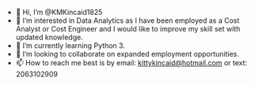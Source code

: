 - 👋 Hi, I’m @KMKincaid1825
- 👀 I’m interested in Data Analytics as I have been employed as a Cost Analyst or Cost Engineer and I would like to improve my skill set with updated knowledge.
- 🌱 I’m currently learning Python 3.
- 💞️ I’m looking to collaborate on expanded employment opportunities.
- 📫 How to reach me best is by email: kittykincaid@hotmail.com or text: 2063102909 

<!---
KMKincaid1825/KMKincaid1825 is a ✨ special ✨ repository because its `README.md` (this file) appears on your GitHub profile.
You can click the Preview link to take a look at your changes.
--->
